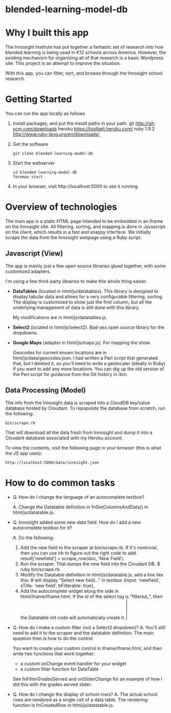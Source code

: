 blended-learning-model-db
=========================

Why I built this app
====================

The Innosight Institute has put together a fantastic set of research into how blended learning
is being used in K12 schools across America. However, the existing mechanism for organizing all
of that research is a basic Wordpress site. This project is an attempt to improve the situation.

With this app, you can filter, sort, and browse through the Innosight school research.

Getting Started
===============

You can run the app locally as follows

1. Install packages, and put the install paths in your path.
       git           http://git-scm.com/downloads
       heroku        https://toolbelt.heroku.com/
       ruby 1.9.2    http://www.ruby-lang.org/en/downloads/

2. Get the software

       git clone blended-learning-model-db

3. Start the webserver

       cd blended-learning-model-db
       foreman start

4. In your browser, visit http://localhost:5000 to see it running.

Overview of technologies
========================

The main app is a static HTML page intended to be embedded in an iframe on the Innosight site. All
filtering, sorting, and mapping is done in Javascript on the client, which results in a fast and
snappy interface. We initially scrape the data from the Innosight webpage using a Ruby script.

Javascript (View)
-----------------

The app is mainly just a few open source libraries glued together, with some customized
adapters.

I'm using a few third-party libraries to make this whole thing easier.

 - **DataTables** (located in html/js/datatables). This library is designed to
   display tabular data and allows for a very configurable filtering, sorting.
   The display is customized to show just the first column, but all the underlying
   management of data is still done with this library.

   My modifications are in html/js/datatables.js.

 - **Select2** (located in html/js/select2). Bad-ass open source library for
   the dropdowns.

 - **Google Maps** (adapter in html/js/maps.js). For mapping the show. 

   Geocodes for current known locations are in html/js/data/geocodes.json. I had written
   a Perl script that generated that, but I deleted it, so you'll need to write
   a geolocater (ideally in Ruby) if you want to add any more locations. You can dig up
   the old version of the Perl script for guidance from the Git history in /bin.


Data Processing (Model)
-----------------------

The info from the Innosight data is scraped into a CloudDB key/value database hosted by
Cloudant. To repopulate the database from scratch, run the following:

    bin/scrape.rb

That will download all the data fresh from Innosight and dump it into a Cloudant database associated
with my Heroku account.

To view the contents, visit the following page in your browser (this is what the JS app uses):

    http://localhost:5000/data/innosight.json


How to do common tasks
======================

* Q. How do I change the language of an autocomplete textbox?

  A. Change the Datatable definition in fnGetColumnsAndData() in html/js/datatable.js.

* Q. Innosight added some new data field. How do I add a new autocomplete textbox for it?
 
  A. Do the following:
     1. Add the new field to the scraper at bin/scrape.rb. If it's nontrivial, then you can
        use irb to figure out the right code to add.
            result['newfield']     = scrape_row(doc, 'New Field')
     2. Run the scraper. That dumps the new field into the Cloudant DB.
            $ ruby bin/scrape.rb
     3. Modify the Datatable definition in html/js/datatable.js, add a line like this:
            # will display "Select new field..." in textbox
            {input: 'newfield',      sTitle: 'new field', bFilterable: true}, 
     4. Add the autocomplete widget along the side in html/iframe/iframe.html. If the id of the select
        tag is "filtered_<fieldname>", then the Datatable init code will automatically create it.
            <select id="filtered_newfield" multiple="multiple" ></select>

* Q. How do I make a custom filter (not a Select2 dropdown)?
  A. You'll still need to add it to the scraper and the datatable definition. The main question
     then is how to do the control.

     You want to create your custom control in iframe/iframe.html, and then write two functions
     that work together:
     * a custom onChange event handler for your widget
     * a custom filter function for DataTable

     See fnFilterGradesServed and onSliderChange for an example of how I did this with the
     grades served slider.

* Q. How do I change the display of school rows?
  A. The actual school rows are rendered as a single cell of a data table. The rendering function
     is fnCreatedRow in html/js/datatable.js.

